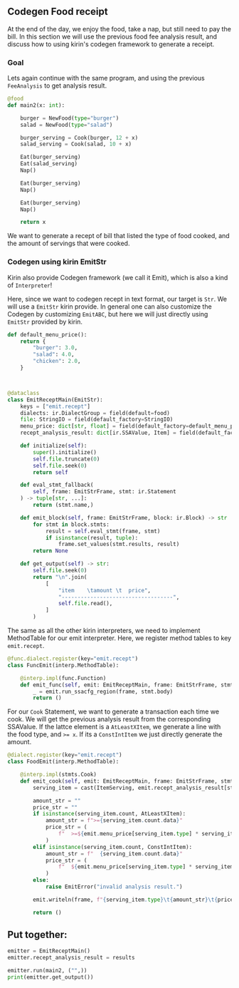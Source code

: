 ## Codegen Food receipt

At the end of the day, we enjoy the food, take a nap, but still need to pay the bill.
In this section we will use the previous food fee analysis result, and discuss how to using kirin's codegen framework to generate a receipt.

### Goal

Lets again continue with the same program, and using the previous `FeeAnalysis` to get analysis result.
```python
@food
def main2(x: int):

    burger = NewFood(type="burger")
    salad = NewFood(type="salad")

    burger_serving = Cook(burger, 12 + x)
    salad_serving = Cook(salad, 10 + x)

    Eat(burger_serving)
    Eat(salad_serving)
    Nap()

    Eat(burger_serving)
    Nap()

    Eat(burger_serving)
    Nap()

    return x
```

We want to generate a recept of bill that listed the type of food cooked, and the amount of servings that were cooked.

### Codegen using kirin EmitStr
Kirin also provide Codegen framework (we call it Emit), which is also a kind of `Interpreter`!

Here, since we want to codegen recept in text format, our target is `Str`. We will use a `EmitStr` kirin provide. In general one can also customize the Codegen by customizing `EmitABC`, but here we will just directly using `EmitStr` provided by kirin.

```python
def default_menu_price():
    return {
        "burger": 3.0,
        "salad": 4.0,
        "chicken": 2.0,
    }



@dataclass
class EmitReceptMain(EmitStr):
    keys = ["emit.recept"]
    dialects: ir.DialectGroup = field(default=food)
    file: StringIO = field(default_factory=StringIO)
    menu_price: dict[str, float] = field(default_factory=default_menu_price)
    recept_analysis_result: dict[ir.SSAValue, Item] = field(default_factory=dict)

    def initialize(self):
        super().initialize()
        self.file.truncate(0)
        self.file.seek(0)
        return self

    def eval_stmt_fallback(
        self, frame: EmitStrFrame, stmt: ir.Statement
    ) -> tuple[str, ...]:
        return (stmt.name,)

    def emit_block(self, frame: EmitStrFrame, block: ir.Block) -> str | None:
        for stmt in block.stmts:
            result = self.eval_stmt(frame, stmt)
            if isinstance(result, tuple):
                frame.set_values(stmt.results, result)
        return None

    def get_output(self) -> str:
        self.file.seek(0)
        return "\n".join(
            [
                "item    \tamount \t  price",
                "-----------------------------------",
                self.file.read(),
            ]
        )
```

The same as all the other kirin interpreters, we need to implement MethodTable for our emit interpreter. Here, we register method tables to key `emit.recept`.

```python
@func.dialect.register(key="emit.recept")
class FuncEmit(interp.MethodTable):

    @interp.impl(func.Function)
    def emit_func(self, emit: EmitReceptMain, frame: EmitStrFrame, stmt: func.Function):
        _ = emit.run_ssacfg_region(frame, stmt.body)
        return ()
```

For our `Cook` Statement, we want to generate a transaction each time we cook. We will get the previous analysis result from the corresponding SSAValue. If the lattce element is a `AtLeastXItem`, we generate a line with the food type, and `>= x`. If its a `ConstIntItem` we just directly generate the amount.

```python
@dialect.register(key="emit.recept")
class FoodEmit(interp.MethodTable):

    @interp.impl(stmts.Cook)
    def emit_cook(self, emit: EmitReceptMain, frame: EmitStrFrame, stmt: stmts.Cook):
        serving_item = cast(ItemServing, emit.recept_analysis_result[stmt.result])

        amount_str = ""
        price_str = ""
        if isinstance(serving_item.count, AtLeastXItem):
            amount_str = f">={serving_item.count.data}"
            price_str = (
                f"  >=${emit.menu_price[serving_item.type] * serving_item.count.data}"
            )
        elif isinstance(serving_item.count, ConstIntItem):
            amount_str = f"  {serving_item.count.data}"
            price_str = (
                f"  ${emit.menu_price[serving_item.type] * serving_item.count.data}"
            )
        else:
            raise EmitError("invalid analysis result.")

        emit.writeln(frame, f"{serving_item.type}\t{amount_str}\t{price_str}")

        return ()
```

## Put together:

```python
emitter = EmitReceptMain()
emitter.recept_analysis_result = results

emitter.run(main2, ("",))
print(emitter.get_output())
```
